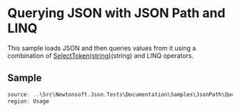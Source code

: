 ﻿# Querying JSON with JSON Path and LINQ

This sample loads JSON and then queries values from it using a combination of [SelectToken(string)](/api/newtonsoft/json/linq/jtoken/#method-selecttoken)(string) and LINQ operators.

## Sample

```csharp Usage
source: ..\Src\Newtonsoft.Json.Tests\Documentation\Samples\JsonPath\QueryJsonSelectTokenWithLinq.cs
region: Usage
```
